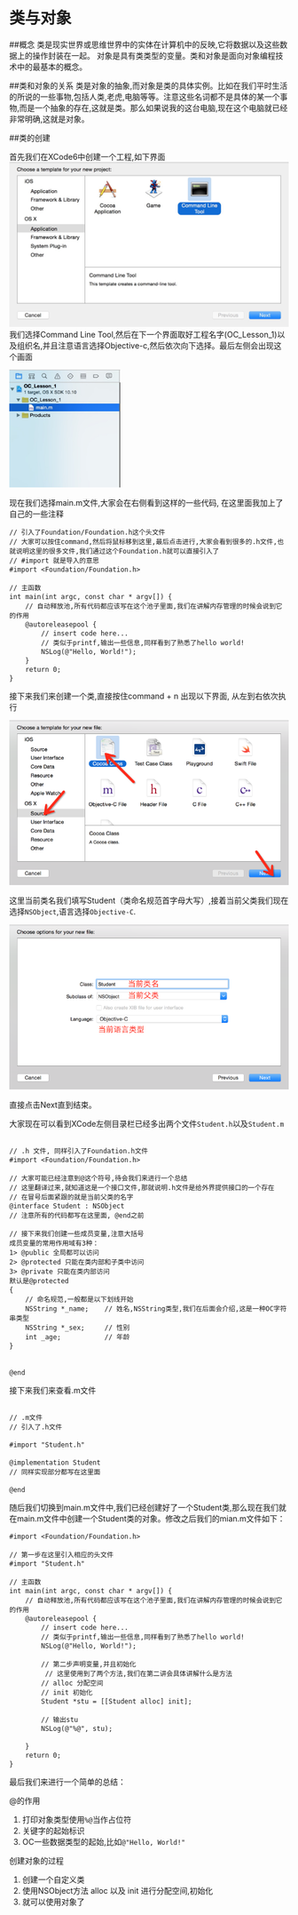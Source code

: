 # 类与对象

##概念
类是现实世界或思维世界中的实体在计算机中的反映,它将数据以及这些数据上的操作封装在一起。
对象是具有类类型的变量。类和对象是面向对象编程技术中的最基本的概念。

##类和对象的关系
类是对象的抽象,而对象是类的具体实例。比如在我们平时生活的所说的一些事物,包括人类,老虎,电脑等等。注意这些名词都不是具体的某一个事物,而是一个抽象的存在,这就是类。那么如果说我的这台电脑,现在这个电脑就已经非常明确,这就是对象。

##类的创建

首先我们在XCode6中创建一个工程,如下界面
<img src = "./images/create.png">
我们选择Command Line Tool,然后在下一个界面取好工程名字(OC_Lesson_1)以及组织名,并且注意语言选择Objective-c,然后依次向下选择。最后左侧会出现这个画面

<img src = "./images/2.png" width = 200>

现在我们选择main.m文件,大家会在右侧看到这样的一些代码, 在这里面我加上了自己的一些注释

```objc
// 引入了Foundation/Foundation.h这个头文件
// 大家可以按住command,然后将鼠标移到这里,最后点击进行,大家会看到很多的.h文件,也就说明这里的很多文件,我们通过这个Foundation.h就可以直接引入了
// #import 就是导入的意思
#import <Foundation/Foundation.h>

// 主函数
int main(int argc, const char * argv[]) {
    // 自动释放池,所有代码都应该写在这个池子里面,我们在讲解内存管理的时候会说到它的作用
    @autoreleasepool {
        // insert code here...
        // 类似于printf,输出一些信息,同样看到了熟悉了hello world!
        NSLog(@"Hello, World!");
    }
    return 0;
}

```

接下来我们来创建一个类,直接按住command + n 出现以下界面, 从左到右依次执行

<img src = " ./images/QQ20150410-1.png">

这里当前类名我们填写Student（类命名规范首字母大写）,接着当前父类我们现在选择`NSObject`,语言选择`Objective-C`.

<img src = "./images/QQ20150410-3.png">

直接点击Next直到结束。

大家现在可以看到XCode左侧目录栏已经多出两个文件`Student.h`以及`Student.m`

```objc

// .h 文件, 同样引入了Foundation.h文件
#import <Foundation/Foundation.h>

// 大家可能已经注意到@这个符号,待会我们来进行一个总结
// 这里翻译过来,就知道这是一个接口文件,那就说明.h文件是给外界提供接口的一个存在
// 在冒号后面紧跟的就是当前父类的名字
@interface Student : NSObject
// 注意所有的代码都写在这里面, @end之前

// 接下来我们创建一些成员变量,注意大括号
成员变量的常用作用域有3种：
1> @public 全局都可以访问
2> @protected 只能在类内部和子类中访问
3> @private 只能在类内部访问
默认是@protected
{
    // 命名规范,一般都是以下划线开始
    NSString *_name;    // 姓名,NSString类型,我们在后面会介绍,这是一种OC字符串类型
    NSString *_sex;     // 性别
    int _age;           // 年龄
}


@end

```
接下来我们来查看.m文件

```objc

// .m文件
// 引入了.h文件

#import "Student.h"

@implementation Student
// 同样实现部分都写在这里面

@end

```

随后我们切换到main.m文件中,我们已经创建好了一个Student类,那么现在我们就在main.m文件中创建一个Student类的对象。修改之后我们的mian.m文件如下：

```objc
#import <Foundation/Foundation.h>

// 第一步在这里引入相应的头文件
#import "Student.h"

// 主函数
int main(int argc, const char * argv[]) {
    // 自动释放池,所有代码都应该写在这个池子里面,我们在讲解内存管理的时候会说到它的作用
    @autoreleasepool {
        // insert code here...
        // 类似于printf,输出一些信息,同样看到了熟悉了hello world!
        NSLog(@"Hello, World!");

        // 第二步声明变量,并且初始化
		 // 这里使用到了两个方法,我们在第二讲会具体讲解什么是方法
        // alloc 分配空间
        // init 初始化
        Student *stu = [[Student alloc] init];

        // 输出stu
        NSLog(@"%@", stu);

    }
    return 0;
}

```

最后我们来进行一个简单的总结：

@的作用

1. 打印对象类型使用`%@`当作占位符
2. 关键字的起始标识
3. OC一些数据类型的起始,比如`@"Hello, World!"`

创建对象的过程

1. 创建一个自定义类
2. 使用NSObject方法 alloc 以及 init 进行分配空间,初始化
3. 就可以使用对象了

